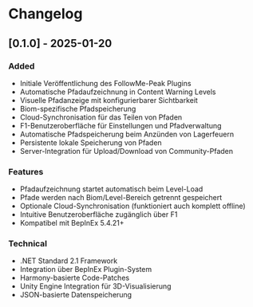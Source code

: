 # Changelog

## [0.1.0] - 2025-01-20

### Added
- Initiale Veröffentlichung des FollowMe-Peak Plugins
- Automatische Pfadaufzeichnung in Content Warning Levels
- Visuelle Pfadanzeige mit konfigurierbarer Sichtbarkeit
- Biom-spezifische Pfadspeicherung
- Cloud-Synchronisation für das Teilen von Pfaden
- F1-Benutzeroberfläche für Einstellungen und Pfadverwaltung
- Automatische Pfadspeicherung beim Anzünden von Lagerfeuern
- Persistente lokale Speicherung von Pfaden
- Server-Integration für Upload/Download von Community-Pfaden

### Features
- Pfadaufzeichnung startet automatisch beim Level-Load
- Pfade werden nach Biom/Level-Bereich getrennt gespeichert
- Optionale Cloud-Synchronisation (funktioniert auch komplett offline)
- Intuitive Benutzeroberfläche zugänglich über F1
- Kompatibel mit BepInEx 5.4.21+

### Technical
- .NET Standard 2.1 Framework
- Integration über BepInEx Plugin-System
- Harmony-basierte Code-Patches
- Unity Engine Integration für 3D-Visualisierung
- JSON-basierte Datenspeicherung